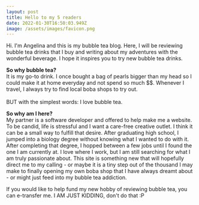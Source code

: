 ```yaml
---
layout: post
title: Hello to my 5 readers
date: 2022-01-30T16:50:03.949Z
image: /assets/images/favicon.png
---
```

Hi. I'm Angelina and this is my bubble tea blog. Here, I will be reviewing bubble tea drinks that I buy and writing about my adventures with the wonderful beverage. I hope it inspires you to try new bubble tea drinks.

**So why bubble tea?**\
It is my go-to drink. I once bought a bag of pearls bigger than my head so I could make it at home everyday and not spend so much $$. Whenever I travel, I always try to find local boba shops to try out.\
\
BUT with the simplest words: I love bubble tea.

**So why am I here?**\
My partner is a software developer and offered to help make me a website. To be candid, life is stressful and I want a care-free creative outlet. I think it can be a small way to fulfill that desire. After graduating high school, I jumped into a biology degree without knowing what I wanted to do with it. After completing that degree, I hopped between a few jobs until I found the one I am currently at. I love where I work, but I am still searching for what I am truly passionate about. This site is something new that will hopefully direct me to my calling - or maybe it is a tiny step out of the thousand I may make to finally opening my own boba shop that I have always dreamt about - or might just feed into my bubble tea addiction.

If you would like to help fund my new hobby of reviewing bubble tea, you can e-transfer me. I AM JUST KIDDING, don't do that :P